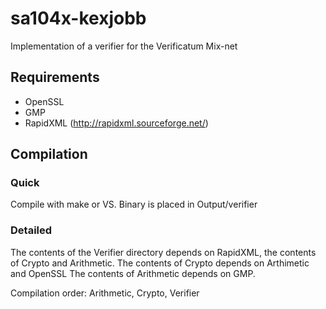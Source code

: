 sa104x-kexjobb
==============

Implementation of a verifier for the Verificatum Mix-net

Requirements
------------

* OpenSSL
* GMP
* RapidXML (http://rapidxml.sourceforge.net/)

Compilation
-----------

### Quick ###
Compile with make or VS.
Binary is placed in Output/verifier

### Detailed ###
The contents of the Verifier directory depends on RapidXML, the contents of Crypto and Arithmetic.
The contents of Crypto depends on Arthimetic and OpenSSL
The contents of Arithmetic depends on GMP.

Compilation order: Arithmetic, Crypto, Verifier
